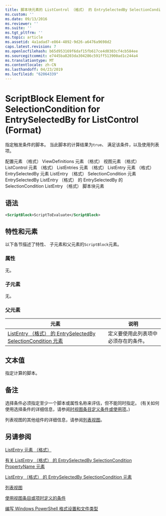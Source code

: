 ```yaml
---
title: 脚本块元素的 ListControl （格式） 的 EntrySelectedBy SelectionCondition |Microsoft Docs
ms.custom: ''
ms.date: 09/13/2016
ms.reviewer: ''
ms.suite: ''
ms.tgt_pltfrm: ''
ms.topic: article
ms.assetid: 4a1adad7-e864-4892-9d26-a6476a9698d2
caps.latest.revision: 7
ms.openlocfilehash: b65d953169f6daf15fb617ce4d0303cf4cb584ee
ms.sourcegitcommit: e7445ba8203da304286c591ff513900ad1c244a4
ms.translationtype: MT
ms.contentlocale: zh-CN
ms.lasthandoff: 04/23/2019
ms.locfileid: "62064339"
---
```

# <a name="scriptblock-element-for-selectioncondition-for-entryselectedby-for-listcontrol-format"></a>ScriptBlock Element for SelectionCondition for EntrySelectedBy for ListControl (Format)

指定触发条件的脚本。 当此脚本的计算结果为`true`、 满足该条件，以及使用列表项。

配置元素 （格式） ViewDefinitions 元素 （格式） 视图元素 （格式） ListControl 元素 （格式） ListEntries 元素 （格式） ListEntry 元素 （格式） EntrySelectedBy 元素 ListEntry （格式） SelectionCondition 元素EntrySelectedBy ListEntry （格式） 的 EntrySelectedBy 的 SelectionCondition ListEntry （格式） 脚本块元素

## <a name="syntax"></a>语法

```xml
<ScriptBlock>ScriptToEvaluate</ScriptBlock>
```

## <a name="attributes-and-elements"></a>特性和元素

以下各节描述了特性、 子元素和父元素的`ScriptBlock`元素。

### <a name="attributes"></a>属性

无。

### <a name="child-elements"></a>子元素

无。

### <a name="parent-elements"></a>父元素

|元素|说明|
|-------------|-----------------|
|[ListEntry （格式） 的 EntrySelectedBy SelectionCondition 元素](./selectioncondition-element-for-entryselectedby-for-listcontrol-format.md)|定义要使用此列表项中必须存在的条件。|

## <a name="text-value"></a>文本值

指定计算的脚本。

## <a name="remarks"></a>备注

选择条件必须指定至少一个脚本或属性名称来评估，但不能同时指定。 (有关如何使用选择条件的详细信息，请参阅[时视图条目定义条件或使用项](./defining-conditions-for-displaying-data.md)。)

列表视图的其他组件的详细信息，请参阅[列表视图](./creating-a-list-view.md)。

## <a name="see-also"></a>另请参阅

[ListEntry 元素 （格式）](./listentry-element-for-listcontrol-format.md)

[有关 ListEntry （格式） 的 EntrySelectedBy SelectionCondition PropertyName 元素](./propertyname-element-for-selectioncondition-for-entryselectedby-for-listcontrol-format.md)

[ListEntry （格式） 的 EntrySelectedBy SelectionCondition 元素](./selectioncondition-element-for-entryselectedby-for-listcontrol-format.md)

[列表视图](./creating-a-list-view.md)

[使用视图条目或项时定义的条件](./defining-conditions-for-displaying-data.md)

[编写 Windows PowerShell 格式设置和文件类型](./writing-a-powershell-formatting-file.md)
